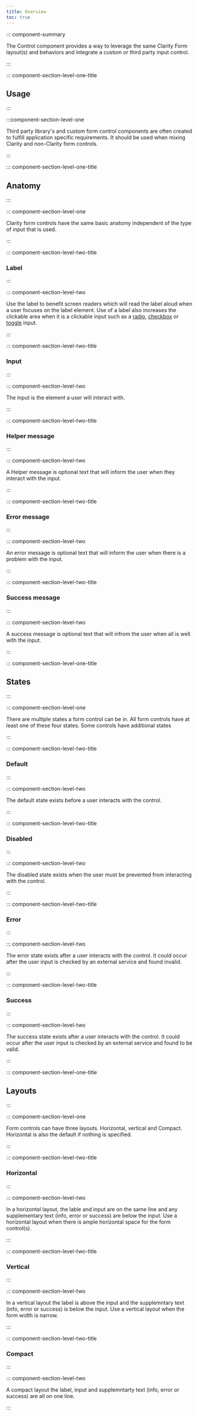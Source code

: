 ```yaml
---
title: Overview
toc: true
---
```


::: component-summary

The Control component provides a way to leverage the same Clarity Form layout(s) and behaviors and integrate a custom or third party input control.

:::

::: component-section-level-one-title

## Usage

:::

:::component-section-level-one

Third party library's and custom form control components are often created to fulfill application specific requirements. It should be used when mixing Clarity and non-Clarity form controls.

:::

::: component-section-level-one-title

## Anatomy

:::

::: component-section-level-one

Clarity form controls have the same basic anatomy independent of the type of input that is used.

:::

::: component-section-level-two-title

### Label

:::

::: component-section-level-two

Use the label to benefit screen readers which will read the label aloud when a user focuses on the label element. Use of a label also increases the clickable area when it is a clickable input such as a [radio](/web-components/radio/), [checkbox](/web-components/checkbox/) or [toggle](/web-components/toggle/) input.

:::

::: component-section-level-two-title

### Input

:::

::: component-section-level-two

The input is the element a user will interact with.

:::

::: component-section-level-two-title

### Helper message

:::

::: component-section-level-two

A Helper message is optional text that will inform the user when they interact with the input.

:::

::: component-section-level-two-title

### Error message

:::

::: component-section-level-two

An error message is optional text that will inform the user when there is a problem with the input.

:::

::: component-section-level-two-title

### Success message

:::

::: component-section-level-two

A success message is optional text that will infrom the user when all is well with the input.

:::

::: component-section-level-one-title

## States

:::

::: component-section-level-one

There are multiple states a form control can be in. All form controls have at least one of these four states. Some controls have additional states

:::

::: component-section-level-two-title

### Default

:::

::: component-section-level-two

The default state exists before a user interacts with the control.

:::

::: component-section-level-two-title

### Disabled

:::

::: component-section-level-two

The disabled state exists when the user must be prevented from interacting with the control.

:::

::: component-section-level-two-title

### Error

:::

::: component-section-level-two

The error state exists after a user interacts with the control. It could occur after the user input is checked by an external service and found invalid.

:::

::: component-section-level-two-title

### Success

:::

::: component-section-level-two

The success state exists after a user interacts with the control. It could occur after the user input is checked by an external service and found to be valid.

:::

::: component-section-level-one-title

## Layouts

:::

::: component-section-level-one

Form controls can have three layouts. Horizontal, vertical and Compact. Horizontal is also the default if nothing is specified.

:::

::: component-section-level-two-title

### Horizontal

:::

::: component-section-level-two

In a horizontal layout, the lable and input are on the same line and any supplementary text (info, error or success) are below the input. Use a horizontal layout when there is ample horizontal space for the form control(s).

:::

::: component-section-level-two-title

### Vertical

:::

::: component-section-level-two

In a vertical layout the label is above the input and the supplemntary text (info, error or success) is below the input. Use a vertical layout when the form width is narrow.

:::

::: component-section-level-two-title

### Compact

:::

::: component-section-level-two

A compact layout the label, input and supplemntarty text (info, error or success) are all on one line.

:::
